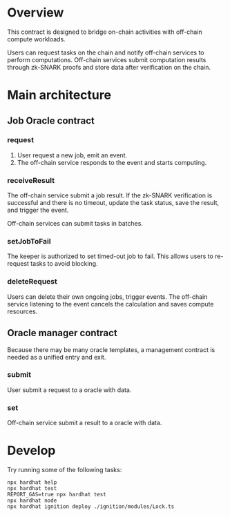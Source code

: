 # Overview

This contract is designed to bridge on-chain activities with off-chain compute workloads.

Users can request tasks on the chain and notify off-chain services to perform computations. Off-chain services submit computation results through zk-SNARK proofs and store data after verification on the chain.

# Main architecture

## Job Oracle contract

### request

1. User request a new job, emit an event.
2. The off-chain service responds to the event and starts computing.

### receiveResult

The off-chain service submit a job result. If the zk-SNARK verification is successful and there is no timeout, update the task status, save the result, and trigger the event.

Off-chain services can submit tasks in batches.

### setJobToFail

The keeper is authorized to set timed-out job to fail. This allows users to re-request tasks to avoid blocking.

### deleteRequest

Users can delete their own ongoing jobs, trigger events. The off-chain service listening to the event cancels the calculation and saves compute resources.

## Oracle manager contract

Because there may be many oracle templates, a management contract is needed as a unified entry and exit.

### submit

User submit a request to a oracle with data.

### set

Off-chain service submit a result to a oracle with data.

# Develop

Try running some of the following tasks:

```shell
npx hardhat help
npx hardhat test
REPORT_GAS=true npx hardhat test
npx hardhat node
npx hardhat ignition deploy ./ignition/modules/Lock.ts
```
